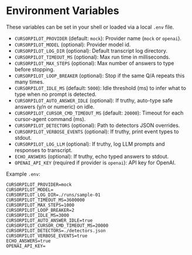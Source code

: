 # Environment Variables

These variables can be set in your shell or loaded via a local `.env` file.

- `CURSORPILOT_PROVIDER` (default: `mock`): Provider name (`mock` or `openai`).
- `CURSORPILOT_MODEL` (optional): Provider model id.
- `CURSORPILOT_LOG_DIR` (optional): Default transcript log directory.
- `CURSORPILOT_TIMEOUT_MS` (optional): Max run time in milliseconds.
- `CURSORPILOT_MAX_STEPS` (optional): Max number of answers to type before stopping.
- `CURSORPILOT_LOOP_BREAKER` (optional): Stop if the same Q/A repeats this many times.
- `CURSORPILOT_IDLE_MS` (default: `5000`): Idle threshold (ms) to infer what to type when no prompt is detected.
- `CURSORPILOT_AUTO_ANSWER_IDLE` (optional): If truthy, auto-type safe answers (y/n or numeric) on idle.
- `CURSORPILOT_CURSOR_CMD_TIMEOUT_MS` (default: `20000`): Timeout for each cursor-agent command (ms).
- `CURSORPILOT_DETECTORS` (optional): Path to detectors JSON overrides.
- `CURSORPILOT_VERBOSE_EVENTS` (optional): If truthy, print event types to stdout.
- `CURSORPILOT_LOG_LLM` (optional): If truthy, log LLM prompts and responses to transcript.
- `ECHO_ANSWERS` (optional): If truthy, echo typed answers to stdout.
- `OPENAI_API_KEY` (required if provider is `openai`): API key for OpenAI.

Example `.env`:
```env
CURSORPILOT_PROVIDER=mock
CURSORPILOT_MODEL=
CURSORPILOT_LOG_DIR=./runs/sample-01
CURSORPILOT_TIMEOUT_MS=3600000
CURSORPILOT_MAX_STEPS=1000
CURSORPILOT_LOOP_BREAKER=2
CURSORPILOT_IDLE_MS=3000
CURSORPILOT_AUTO_ANSWER_IDLE=true
CURSORPILOT_CURSOR_CMD_TIMEOUT_MS=20000
CURSORPILOT_DETECTORS=./detectors.json
CURSORPILOT_VERBOSE_EVENTS=true
ECHO_ANSWERS=true
OPENAI_API_KEY=
```
